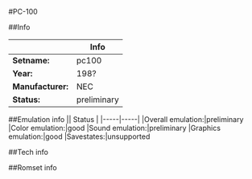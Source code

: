 #PC-100

##Info

||Info|
|-----|-----|
|**Setname:**|pc100
|**Year:**|198?
|**Manufacturer:**|NEC
|**Status:**|preliminary

##Emulation info
|| Status |
|-----|-----|
|Overall emulation:|preliminary
|Color emulation:|good
|Sound emulation:|preliminary
|Graphics emulation:|good
|Savestates:|unsupported

##Tech info

##Romset info

<!--- START OF EDITED COMMENT DO NOT TOUCH TEXT ABOVE-->
